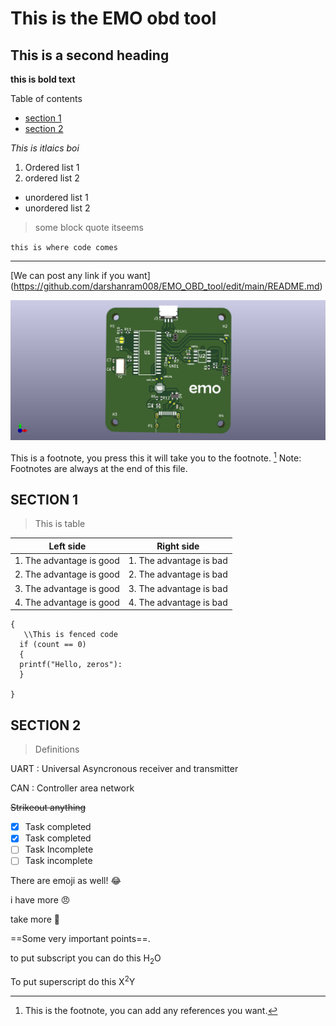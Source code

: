 

# This is the EMO obd tool
## This is a second heading 
**this is bold text**

Table  of contents
- [section 1](#section-1)
- [section 2](#section-2)


*This is itlaics boi*
1. Ordered list 1
2. ordered list 2
- unordered list 1
- unordered list 2
> some block quote itseems

`this is where code comes`

----------------

[We can post any link if you want] (https://github.com/darshanram008/EMO_OBD_tool/edit/main/README.md)

![This is how the PCB looks](EMO_PCB_IMG.png)

This is a footnote, you press this it will take you to the footnote. [^1]
Note: Footnotes are always at the end of this file.
## SECTION 1
> This is table


|   Left side     | Right side     |
|-------------|------------|
| 1. The advantage is good | 1. The advantage is bad |
| 2. The advantage is good | 2. The advantage is bad |
| 3. The advantage is good | 3. The advantage is bad |
| 4. The advantage is good | 4. The advantage is bad |

```
{
   \\This is fenced code 
  if (count == 0)
  {
  printf("Hello, zeros"):  
  }

}
```
## SECTION 2
> Definitions

UART
: Universal Asyncronous receiver and transmitter

CAN
: Controller area network

~~Strikeout anything~~

- [x] Task completed
- [x] Task completed
- [ ] Task Incomplete
- [ ] Task incomplete

There are emoji as well! :joy:

i have more :angry:

take more 📶

==Some very important points==.

to put subscript you can do this H<sub>2</sub>O

To put superscript do this X<sup>2</sup>Y

[^1]: This is the footnote, you can add any references you want. 









